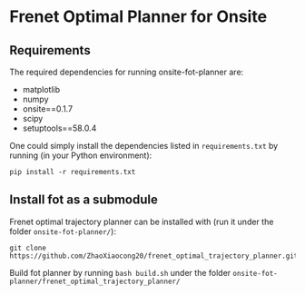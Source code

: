 # Frenet Optimal Planner for Onsite

## Requirements
The required dependencies for running onsite-fot-planner are:

* matplotlib
* numpy
* onsite==0.1.7
* scipy
* setuptools==58.0.4

One could simply install the dependencies listed in `requirements.txt` by running (in your Python environment):
	
	pip install -r requirements.txt

## Install fot as a submodule
Frenet optimal trajectory planner can be installed with (run it under the folder `onsite-fot-planner/`):

	git clone https://github.com/ZhaoXiaocong20/frenet_optimal_trajectory_planner.git

Build fot planner by running `bash build.sh` under the folder `onsite-fot-planner/frenet_optimal_trajectory_planner/`

